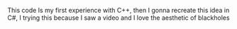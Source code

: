 This code Is my first experience with C++, then I gonna recreate this idea in C#, I trying this because I saw a video and I love the aesthetic of blackholes
